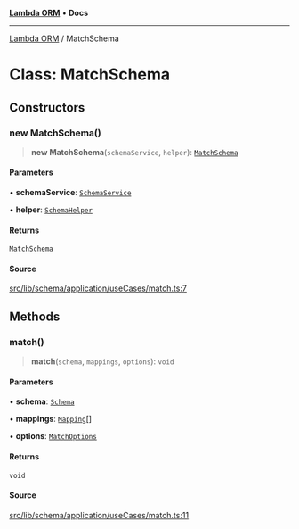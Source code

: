 [**Lambda ORM**](../README.md) • **Docs**

***

[Lambda ORM](../README.md) / MatchSchema

# Class: MatchSchema

## Constructors

### new MatchSchema()

> **new MatchSchema**(`schemaService`, `helper`): [`MatchSchema`](MatchSchema.md)

#### Parameters

• **schemaService**: [`SchemaService`](SchemaService.md)

• **helper**: [`SchemaHelper`](SchemaHelper.md)

#### Returns

[`MatchSchema`](MatchSchema.md)

#### Source

[src/lib/schema/application/useCases/match.ts:7](https://github.com/lambda-orm/lambdaorm-base/blob/2b4bbf4c1401295bf2ed95d8b326e6cfc5d3f301/src/lib/schema/application/useCases/match.ts#L7)

## Methods

### match()

> **match**(`schema`, `mappings`, `options`): `void`

#### Parameters

• **schema**: [`Schema`](../interfaces/Schema.md)

• **mappings**: [`Mapping`](../interfaces/Mapping.md)[]

• **options**: [`MatchOptions`](../interfaces/MatchOptions.md)

#### Returns

`void`

#### Source

[src/lib/schema/application/useCases/match.ts:11](https://github.com/lambda-orm/lambdaorm-base/blob/2b4bbf4c1401295bf2ed95d8b326e6cfc5d3f301/src/lib/schema/application/useCases/match.ts#L11)
